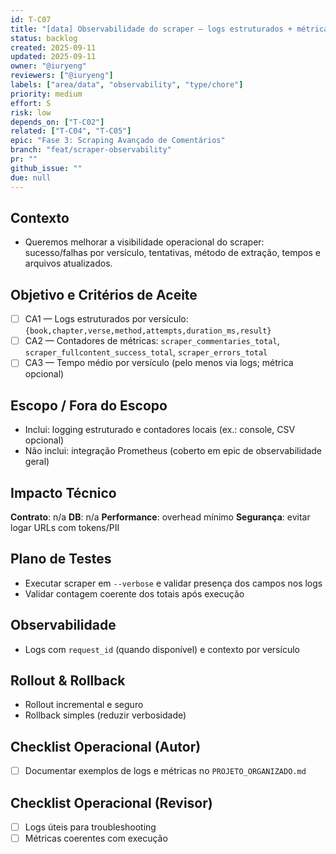 ```yaml
---
id: T-C07
title: "[data] Observabilidade do scraper — logs estruturados + métricas"
status: backlog
created: 2025-09-11
updated: 2025-09-11
owner: "@iuryeng"
reviewers: ["@iuryeng"]
labels: ["area/data", "observability", "type/chore"]
priority: medium
effort: S
risk: low
depends_on: ["T-C02"]
related: ["T-C04", "T-C05"]
epic: "Fase 3: Scraping Avançado de Comentários"
branch: "feat/scraper-observability"
pr: ""
github_issue: ""
due: null
---
```


## Contexto
- Queremos melhorar a visibilidade operacional do scraper: sucesso/falhas por versículo, tentativas, método de extração, tempos e arquivos atualizados.

## Objetivo e Critérios de Aceite
- [ ] CA1 — Logs estruturados por versículo: `{book,chapter,verse,method,attempts,duration_ms,result}`
- [ ] CA2 — Contadores de métricas: `scraper_commentaries_total`, `scraper_fullcontent_success_total`, `scraper_errors_total`
- [ ] CA3 — Tempo médio por versículo (pelo menos via logs; métrica opcional)

## Escopo / Fora do Escopo
- Inclui: logging estruturado e contadores locais (ex.: console, CSV opcional)
- Não inclui: integração Prometheus (coberto em epic de observabilidade geral)

## Impacto Técnico
**Contrato**: n/a
**DB**: n/a
**Performance**: overhead mínimo
**Segurança**: evitar logar URLs com tokens/PII

## Plano de Testes
- Executar scraper em `--verbose` e validar presença dos campos nos logs
- Validar contagem coerente dos totais após execução

## Observabilidade
- Logs com `request_id` (quando disponível) e contexto por versículo

## Rollout & Rollback
- Rollout incremental e seguro
- Rollback simples (reduzir verbosidade)

## Checklist Operacional (Autor)
- [ ] Documentar exemplos de logs e métricas no `PROJETO_ORGANIZADO.md`

## Checklist Operacional (Revisor)
- [ ] Logs úteis para troubleshooting
- [ ] Métricas coerentes com execução
